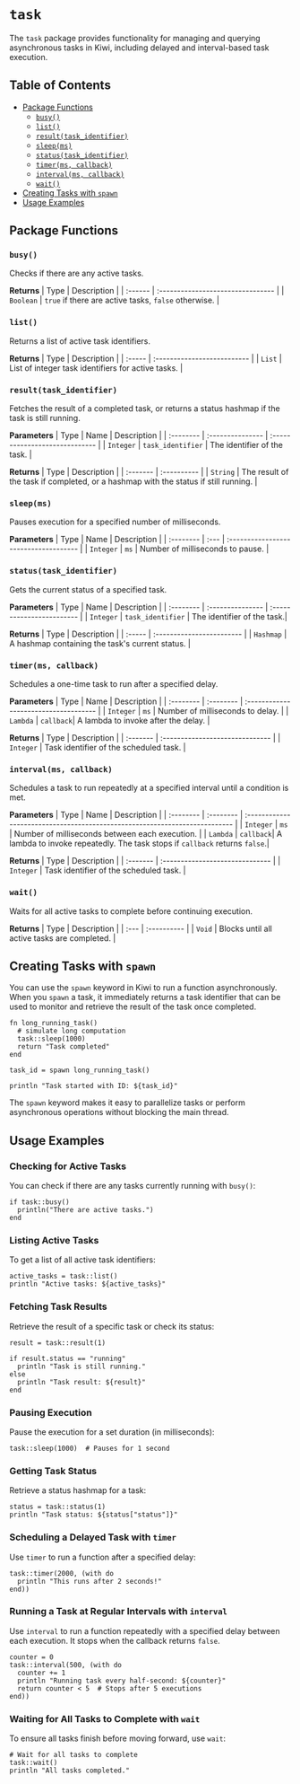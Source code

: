 # `task`

The `task` package provides functionality for managing and querying asynchronous tasks in Kiwi, including delayed and interval-based task execution.

## Table of Contents

- [Package Functions](#package-functions)
  - [`busy()`](#busy)
  - [`list()`](#list)
  - [`result(task_identifier)`](#resulttask_identifier)
  - [`sleep(ms)`](#sleepms)
  - [`status(task_identifier)`](#statustask_identifier)
  - [`timer(ms, callback)`](#timerms-callback)
  - [`interval(ms, callback)`](#intervalms-callback)
  - [`wait()`](#wait)
- [Creating Tasks with `spawn`](#creating-tasks-with-spawn)
- [Usage Examples](#usage-examples)

## Package Functions

### `busy()`

Checks if there are any active tasks.

**Returns**
| Type    | Description                       |
| :------ | :-------------------------------- |
| `Boolean`  | `true` if there are active tasks, `false` otherwise. |

### `list()`

Returns a list of active task identifiers.

**Returns**
| Type   | Description                 |
| :----- | :-------------------------- |
| `List` | List of integer task identifiers for active tasks. |

### `result(task_identifier)`

Fetches the result of a completed task, or returns a status hashmap if the task is still running.

**Parameters**
| Type      | Name             | Description                    |
| :-------- | :--------------- | :----------------------------- |
| `Integer` | `task_identifier` | The identifier of the task.    |

**Returns**
| Type     | Description |
| :------- | :---------- |
| `String` | The result of the task if completed, or a hashmap with the status if still running. |

### `sleep(ms)`

Pauses execution for a specified number of milliseconds.

**Parameters**
| Type      | Name | Description                           |
| :-------- | :--- | :------------------------------------ |
| `Integer` | `ms` | Number of milliseconds to pause.      |

### `status(task_identifier)`

Gets the current status of a specified task.

**Parameters**
| Type      | Name             | Description               |
| :-------- | :--------------- | :------------------------ |
| `Integer` | `task_identifier` | The identifier of the task.|

**Returns**
| Type   | Description               |
| :----- | :------------------------ |
| `Hashmap` | A hashmap containing the task's current status. |

### `timer(ms, callback)`

Schedules a one-time task to run after a specified delay.

**Parameters**
| Type      | Name      | Description                           |
| :-------- | :-------- | :------------------------------------ |
| `Integer` | `ms`      | Number of milliseconds to delay.      |
| `Lambda`  | `callback`| A lambda to invoke after the delay.   |

**Returns**
| Type     | Description                     |
| :------- | :------------------------------ |
| `Integer` | Task identifier of the scheduled task. |

### `interval(ms, callback)`

Schedules a task to run repeatedly at a specified interval until a condition is met.

**Parameters**
| Type      | Name      | Description                                                                 |
| :-------- | :-------- | :-------------------------------------------------------------------------- |
| `Integer` | `ms`      | Number of milliseconds between each execution.                              |
| `Lambda`  | `callback`| A lambda to invoke repeatedly. The task stops if `callback` returns `false`.|

**Returns**
| Type     | Description                     |
| :------- | :------------------------------ |
| `Integer` | Task identifier of the scheduled task. |

### `wait()`

Waits for all active tasks to complete before continuing execution.

**Returns**
| Type | Description |
| :--- | :---------- |
| `Void` | Blocks until all active tasks are completed. |

## Creating Tasks with `spawn`

You can use the `spawn` keyword in Kiwi to run a function asynchronously. When you `spawn` a task, it immediately returns a task identifier that can be used to monitor and retrieve the result of the task once completed.

```kiwi
fn long_running_task()
  # simulate long computation
  task::sleep(1000)
  return "Task completed"
end

task_id = spawn long_running_task()

println "Task started with ID: ${task_id}"
```

The `spawn` keyword makes it easy to parallelize tasks or perform asynchronous operations without blocking the main thread.

## Usage Examples

### Checking for Active Tasks

You can check if there are any tasks currently running with `busy()`:

```kiwi
if task::busy()
  println("There are active tasks.")
end
```

### Listing Active Tasks

To get a list of all active task identifiers:

```kiwi
active_tasks = task::list()
println "Active tasks: ${active_tasks}"
```

### Fetching Task Results

Retrieve the result of a specific task or check its status:

```kiwi
result = task::result(1)

if result.status == "running"
  println "Task is still running."
else
  println "Task result: ${result}"
end
```

### Pausing Execution

Pause the execution for a set duration (in milliseconds):

```kiwi
task::sleep(1000)  # Pauses for 1 second
```

### Getting Task Status

Retrieve a status hashmap for a task:

```kiwi
status = task::status(1)
println "Task status: ${status["status"]}"
```

### Scheduling a Delayed Task with `timer`

Use `timer` to run a function after a specified delay:

```kiwi
task::timer(2000, (with do
  println "This runs after 2 seconds!"
end))
```

### Running a Task at Regular Intervals with `interval`

Use `interval` to run a function repeatedly with a specified delay between each execution. It stops when the callback returns `false`.

```kiwi
counter = 0
task::interval(500, (with do
  counter += 1
  println "Running task every half-second: ${counter}"
  return counter < 5  # Stops after 5 executions
end))
```

### Waiting for All Tasks to Complete with `wait`

To ensure all tasks finish before moving forward, use `wait`:

```kiwi
# Wait for all tasks to complete
task::wait()
println "All tasks completed."
```